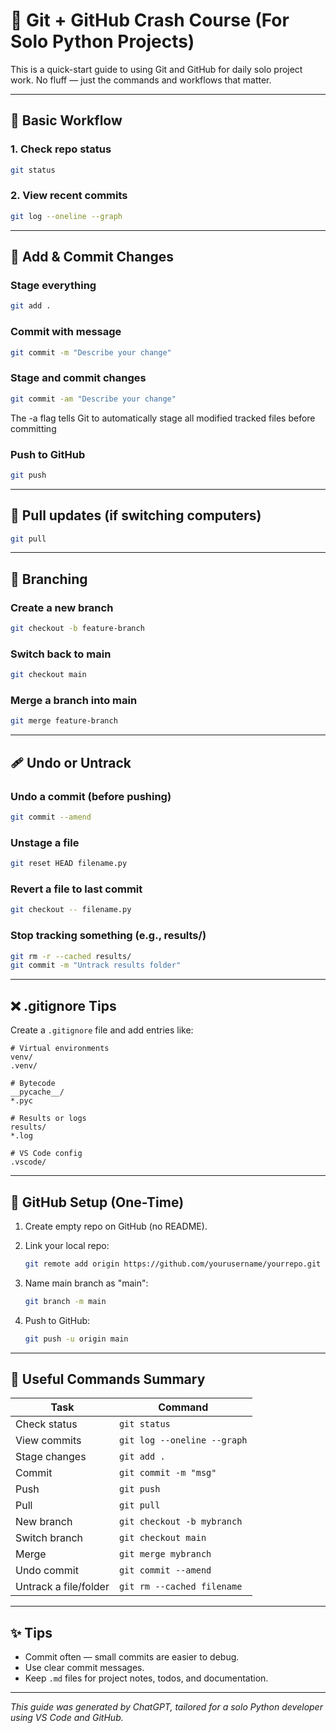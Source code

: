 # 🚀 Git + GitHub Crash Course (For Solo Python Projects)

This is a quick-start guide to using Git and GitHub for daily solo project work. No fluff — just the commands and workflows that matter.

---

## 📆 Basic Workflow

### 1. Check repo status

```bash
git status
```

### 2. View recent commits

```bash
git log --oneline --graph
```

---

## 📂 Add & Commit Changes

### Stage everything

```bash
git add .
```

### Commit with message

```bash
git commit -m "Describe your change"
```

### Stage and commit changes

```bash
git commit -am "Describe your change"
```
The -a flag tells Git to automatically stage all modified tracked files before committing

### Push to GitHub

```bash
git push
```

---

## 🔄 Pull updates (if switching computers)

```bash
git pull
```

---

## 🌱 Branching

### Create a new branch

```bash
git checkout -b feature-branch
```

### Switch back to main

```bash
git checkout main
```

### Merge a branch into main

```bash
git merge feature-branch
```

---

## 🩹 Undo or Untrack

### Undo a commit (before pushing)

```bash
git commit --amend
```

### Unstage a file

```bash
git reset HEAD filename.py
```

### Revert a file to last commit

```bash
git checkout -- filename.py
```

### Stop tracking something (e.g., results/)

```bash
git rm -r --cached results/
git commit -m "Untrack results folder"
```

---

## ❌ .gitignore Tips

Create a `.gitignore` file and add entries like:

```
# Virtual environments
venv/
.venv/

# Bytecode
__pycache__/
*.pyc

# Results or logs
results/
*.log

# VS Code config
.vscode/
```

---

## 🔗 GitHub Setup (One-Time)

1. Create empty repo on GitHub (no README).

2. Link your local repo:

   ```bash
   git remote add origin https://github.com/yourusername/yourrepo.git
   ```

3. Name main branch as "main":

   ```bash
   git branch -m main
   ```
4. Push to GitHub:

   ```bash
   git push -u origin main
   ```

---

## 📘 Useful Commands Summary

| Task                  | Command                     |
| --------------------- | --------------------------- |
| Check status          | `git status`                |
| View commits          | `git log --oneline --graph` |
| Stage changes         | `git add .`                 |
| Commit                | `git commit -m "msg"`       |
| Push                  | `git push`                  |
| Pull                  | `git pull`                  |
| New branch            | `git checkout -b mybranch`  |
| Switch branch         | `git checkout main`         |
| Merge                 | `git merge mybranch`        |
| Undo commit           | `git commit --amend`        |
| Untrack a file/folder | `git rm --cached filename`  |

---

## ✨ Tips

- Commit often — small commits are easier to debug.
- Use clear commit messages.
- Keep `.md` files for project notes, todos, and documentation.

---

*This guide was generated by ChatGPT, tailored for a solo Python developer using VS Code and GitHub.*

